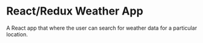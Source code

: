 # React/Redux Weather App

A React app that where the user can search for weather data for a particular location.
